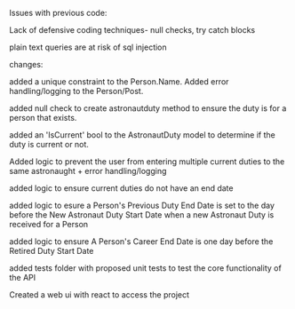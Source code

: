 Issues with previous code:

Lack of defensive coding techniques- null checks, try catch blocks

plain text queries are at risk of sql injection





changes:

added a unique constraint to the Person.Name. Added error handling/logging to the Person/Post.

added null check to create astronautduty method to ensure the duty is for a person that exists.

added an 'IsCurrent' bool to the AstronautDuty model to determine if the duty is current or not.

Added logic to prevent the user from entering multiple current duties to the same astronaught + error handling/logging

added logic to ensure current duties do not have an end date

added logic to esure a Person's Previous Duty End Date is set to the day before the New Astronaut Duty Start Date when a new Astronaut Duty is received for a Person

added logic to ensure A Person's Career End Date is one day before the Retired Duty Start Date

added tests folder with proposed unit tests to test the core functionality of the API

Created a web ui with react to access the project
